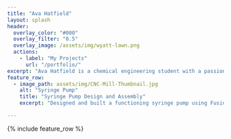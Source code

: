 ```yaml
---
title: "Ava Hatfield"
layout: splash
header:
  overlay_color: "#000"
  overlay_filter: "0.5"
  overlay_image: /assets/img/wyatt-lawn.png
  actions:
    - label: "My Projects"
      url: "/portfolio/"
excerpt: "Ava Hatfield is a chemical engineering student with a passion for bridging technical problem-solving and business strategy. Her areas of focus include chemical engineering, digital fabrication, and finance, with an emphasis on sustainable and innovative solutions."
feature_row:
  - image_path: assets/img/CNC-Mill-Thumbnail.jpg
    alt: "Syringe Pump"
    title: "Syringe Pump Design and Assembly"
    excerpt: "Designed and built a functioning syringe pump using Fusion 360, applying rapid prototyping and teamwork skills to deliver a precise and reliable device."

---
```


{% include feature_row %}

